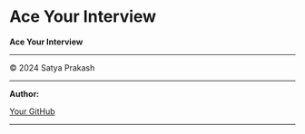 # Ace Your Interview

**Ace Your Interview**

---

© 2024 Satya Prakash

---

**Author:**

[Your GitHub](https://github.com/omjaisatya)

---
